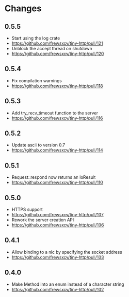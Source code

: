 # Changes

## 0.5.5

* Start using the log crate
 * https://github.com/frewsxcv/tiny-http/pull/121
* Unblock the accept thread on shutdown
 * https://github.com/frewsxcv/tiny-http/pull/120

## 0.5.4

* Fix compilation warnings
 * https://github.com/frewsxcv/tiny-http/pull/118

## 0.5.3

* Add try_recv_timeout function to the server
 * https://github.com/frewsxcv/tiny-http/pull/116

## 0.5.2

* Update ascii to version 0.7
 * https://github.com/frewsxcv/tiny-http/pull/114

## 0.5.1

* Request::respond now returns an IoResult
 * https://github.com/frewsxcv/tiny-http/pull/110

## 0.5.0

* HTTPS support
 * https://github.com/frewsxcv/tiny-http/pull/107
* Rework the server creation API
 * https://github.com/frewsxcv/tiny-http/pull/106

## 0.4.1

* Allow binding to a nic by specifying the socket address
 * https://github.com/frewsxcv/tiny-http/pull/103

## 0.4.0

* Make Method into an enum instead of a character string
 * https://github.com/frewsxcv/tiny-http/pull/102
